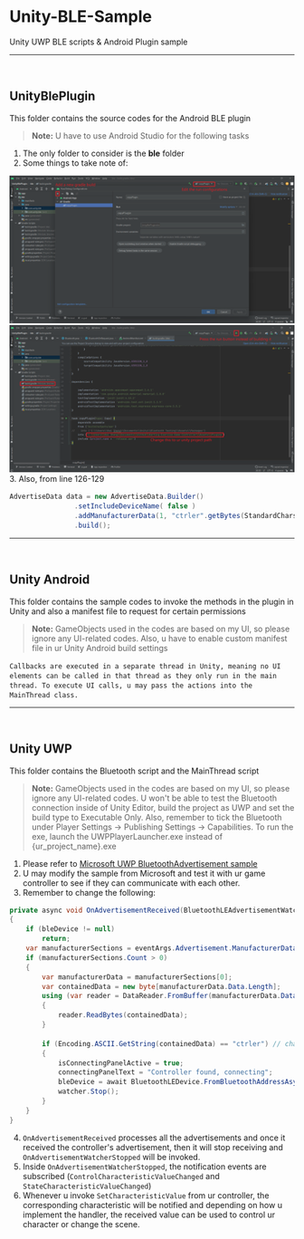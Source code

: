 # Unity-BLE-Sample
Unity UWP BLE scripts &amp; Android Plugin sample

---
<br />

## UnityBlePlugin
This folder contains the source codes for the Android BLE plugin

> **Note:** U have to use Android Studio for the following tasks

1. The only folder to consider is the **ble** folder
2. Some things to take note of:
<img src='ReadmeImages/androidStudio-build.png' width='800px'>
<img src='ReadmeImages/androidStudio-gradle.png' width='800px'>
3. Also, from line 126-129

```java
AdvertiseData data = new AdvertiseData.Builder()
                .setIncludeDeviceName( false )
                .addManufacturerData(1, "ctrler".getBytes(StandardCharsets.UTF_8)) // Change "ctrler" to any string that has a length <= 10
                .build();
```

---
<br />

## Unity Android 
This folder contains the sample codes to invoke the methods in the plugin in Unity and also a manifest file to request for certain permissions

> **Note:** GameObjects used in the codes are based on my UI, so please ignore any UI-related codes.
> Also, u have to enable custom manifest file in ur Unity Android build settings

``
Callbacks are executed in a separate thread in Unity, meaning no UI elements can be called in that thread as they only run in the main thread.
To execute UI calls, u may pass the actions into the MainThread class.
``

---
<br />

## Unity UWP
This folder contains the Bluetooth script and the MainThread script

> **Note:** GameObjects used in the codes are based on my UI, so please ignore any UI-related codes.
> U won't be able to test the Bluetooth connection inside of Unity Editor, build the project as UWP and set the build type to Executable Only.
> Also, remember to tick the Bluetooth under Player Settings -> Publishing Settings -> Capabilities.
> To run the exe, launch the UWPPlayerLauncher.exe instead of {ur_project_name}.exe

1. Please refer to [Microsoft UWP BluetoothAdvertisement sample](https://github.com/microsoft/Windows-universal-samples/tree/main/Samples/BluetoothAdvertisement)
2. U may modify the sample from Microsoft and test it with ur game controller to see if they can communicate with each other. 
3. Remember to change the following:

```cs
private async void OnAdvertisementReceived(BluetoothLEAdvertisementWatcher watcher, BluetoothLEAdvertisementReceivedEventArgs eventArgs)
{
    if (bleDevice != null)
        return;
    var manufacturerSections = eventArgs.Advertisement.ManufacturerData;
    if (manufacturerSections.Count > 0)
    {
        var manufacturerData = manufacturerSections[0];
        var containedData = new byte[manufacturerData.Data.Length];
        using (var reader = DataReader.FromBuffer(manufacturerData.Data))
        {
            reader.ReadBytes(containedData);
        }
        
        if (Encoding.ASCII.GetString(containedData) == "ctrler") // change the string to the one u used in ur android plugin
        {
            isConnectingPanelActive = true;
            connectingPanelText = "Controller found, connecting";
            bleDevice = await BluetoothLEDevice.FromBluetoothAddressAsync(eventArgs.BluetoothAddress);
            watcher.Stop();
        }
    }
}
```

4. ``OnAdvertisementReceived`` processes all the advertisements and once it received the controller's advertisement, then it will stop receiving and ``OnAdvertisementWatcherStopped`` will be invoked.
5. Inside ``OnAdvertisementWatcherStopped``, the notification events are subscribed (``ControlCharacteristicValueChanged`` and ``StateCharacteristicValueChanged``)
6. Whenever u invoke ``SetCharacteristicValue`` from ur controller, the corresponding characteristic will be notified and depending on how u implement the handler, the received value can be used to control ur character or change the scene.
